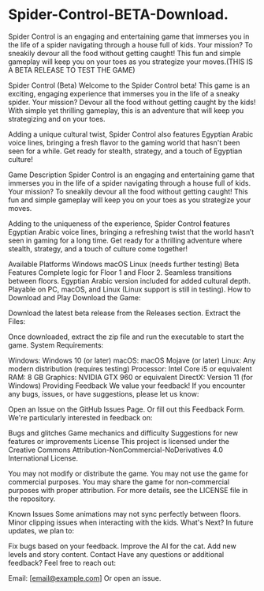 # Spider-Control-BETA-Download.
Spider Control is an engaging and entertaining game that immerses you in the life of a spider navigating through a house full of kids. Your mission? To sneakily devour all the food without getting caught! This fun and simple gameplay will keep you on your toes as you strategize your moves.(THIS IS A BETA RELEASE TO TEST THE GAME)

Spider Control (Beta)
Welcome to the Spider Control beta! This game is an exciting, engaging experience that immerses you in the life of a sneaky spider. Your mission? Devour all the food without getting caught by the kids! With simple yet thrilling gameplay, this is an adventure that will keep you strategizing and on your toes.

Adding a unique cultural twist, Spider Control also features Egyptian Arabic voice lines, bringing a fresh flavor to the gaming world that hasn't been seen for a while. Get ready for stealth, strategy, and a touch of Egyptian culture!

Game Description
Spider Control is an engaging and entertaining game that immerses you in the life of a spider navigating through a house full of kids. Your mission? To sneakily devour all the food without getting caught! This fun and simple gameplay will keep you on your toes as you strategize your moves.

Adding to the uniqueness of the experience, Spider Control features Egyptian Arabic voice lines, bringing a refreshing twist that the world hasn’t seen in gaming for a long time. Get ready for a thrilling adventure where stealth, strategy, and a touch of culture come together!

Available Platforms
Windows
macOS
Linux (needs further testing)
Beta Features
Complete logic for Floor 1 and Floor 2.
Seamless transitions between floors.
Egyptian Arabic version included for added cultural depth.
Playable on PC, macOS, and Linux (Linux support is still in testing).
How to Download and Play
Download the Game:

Download the latest beta release from the Releases section.
Extract the Files:

Once downloaded, extract the zip file and run the executable to start the game.
System Requirements:

Windows: Windows 10 (or later)
macOS: macOS Mojave (or later)
Linux: Any modern distribution (requires testing)
Processor: Intel Core i5 or equivalent
RAM: 8 GB
Graphics: NVIDIA GTX 960 or equivalent
DirectX: Version 11 (for Windows)
Providing Feedback
We value your feedback! If you encounter any bugs, issues, or have suggestions, please let us know:

Open an Issue on the GitHub Issues Page.
Or fill out this Feedback Form.
We're particularly interested in feedback on:

Bugs and glitches
Game mechanics and difficulty
Suggestions for new features or improvements
License
This project is licensed under the Creative Commons Attribution-NonCommercial-NoDerivatives 4.0 International License.

You may not modify or distribute the game.
You may not use the game for commercial purposes.
You may share the game for non-commercial purposes with proper attribution.
For more details, see the LICENSE file in the repository.

Known Issues
Some animations may not sync perfectly between floors.
Minor clipping issues when interacting with the kids.
What's Next?
In future updates, we plan to:

Fix bugs based on your feedback.
Improve the AI for the cat.
Add new levels and story content.
Contact
Have any questions or additional feedback? Feel free to reach out:

Email: [email@example.com]
Or open an issue.
